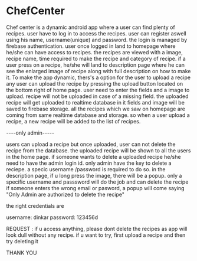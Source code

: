 # ChefCenter

Chef center is a dynamic android app where a user can find plenty of recipes. 
user have to log in to access the recipes.
user can register aswell using his name, username(unique) and password.
the login is managed by firebase authentication.
user once logged in land to homepage where he/she can have access to recipes.
the recipes are viewed with a image, recipe name, time required to make the recipe and category of recipe.
if a user press on a recipe, he/she will land to description page where he can see the enlarged image of recipe along with full description on how to make it.
To make the app dynamic, thers's a option for the user to upload a recipe
any user can upload the recipe by pressing the upload button located on the bottom right of home page.
user need to enter the fields and a image to upload.
recipe will not be uploaded in case of a missing field.
the uploaded recipe will get uploaded to realtime database in it fields and image will be saved to firebase storage.
all the recipes which we saw on homepage are coming from same realtime database and storage.
so when a user upload a recipe, a new recipe will be added to the list of recipes.

----only admin-----

users can upload a recipe but once uploaded, user can not delete the recipe from the database.
the uploaded recipe will be shown to all the users in the home page.
if someone wants to delete a uploaded recipe he/she need to have the admin login id.
only admin have the key to delete a reciepe.
a specic username /password is required to do so.
in the description page, if u long press the image, there will be a popup.
only a specific username and passsword will do the job and can delete the recipe
if someone enters the wrong email or pasword, a popup will come saying "Only Admin are authorized to delete the recipe"

the right credentials are

username: dinkar
password: 123456d

REQUEST : if u access anything, please dont delete the recipes as app will look dull without any recipe. if u want to try, first upload a recipe and then try deleting it

THANK YOU
